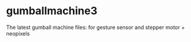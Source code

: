 # gumballmachine3
The latest gumball machine files: for gesture sensor and stepper motor + neopixels
